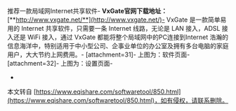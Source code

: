 推荐一款局域网Internet共享软件-
**VxGate官网下载地址：**[**http://www.vxgate.net/**](http://www.vxgate.net/)-
VxGate 是一款简单易用的 Internet 共享软件，只需要一条 Internet 线路，无论是 LAN 接入，ADSL 接入还是 WiFi 接入，通过 VxGate 都能将整个局域网中的PC连接到Internet 浩瀚的信息海洋中，特别适用于中小型公司、企事业单位的办公室及拥有多台电脑的家庭用户，大大节约上网费用。-
\[attachment=31\]-
上图为：软件页面-
\[attachment=32\]-
上图为：设置页面-

-

本文转自 [https://www.eqishare.com/softwaretool/850.html](https://www.eqishare.com/softwaretool/850.html)，如有侵权，请联系删除。